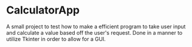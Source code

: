 # CalculatorApp
A small project to test how to make a efficient program to take user input and calculate a value based off the user's request. Done in a manner to utilize Tkinter in order to allow for a GUI. 

